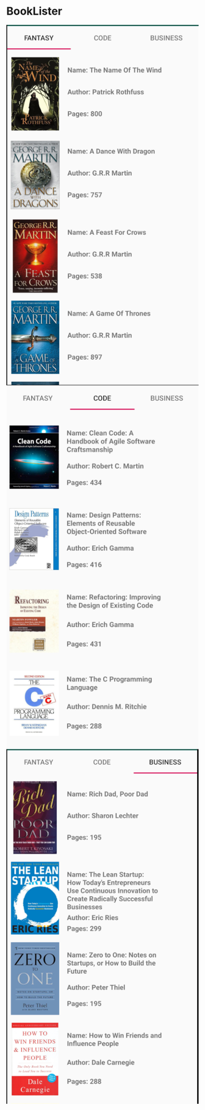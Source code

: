 # BookLister
![Fantasy Page](screenshoots/fantasy.png)
![Code Page](screenshoots/code.png)
![Business Page](screenshoots/business.png)
